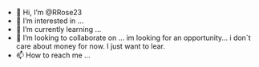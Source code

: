 - 👋 Hi, I’m @RRose23
- 👀 I’m interested in ...
- 🌱 I’m currently learning ...
- 💞️ I’m looking to collaborate on ... im looking for an opportunity... i don´t care about money for now. I just want to lear.
- 📫 How to reach me ...

